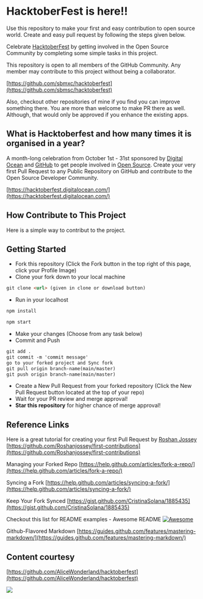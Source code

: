 #  HacktoberFest is here!!

Use this repository to make your first and easy contribution to open source world. Create and easy pull request by following the steps given below.

Celebrate [HacktoberFest](https://hacktoberfest.digitalocean.com/) by getting involved in the Open Source Community by completing some simple tasks in this project.

This repository is open to all members of the GitHub Community. Any member may contribute to this project without being a collaborator.

[https://github.com/sbmxc/hacktoberfest](https://github.com/sbmsc/hacktoberfest)

 Also, checkout other repositories of mine if you find you can improve something there. You are more than welcome to make PR there as well. Although, that would only be approved if you enhance the existing apps.


## What is Hacktoberfest and how many times it is organised in a year?
A month-long celebration from October 1st - 31st sponsored by [Digital Ocean](https://hacktoberfest.digitalocean.com/) and [GitHub](https://github.com/blog/2433-celebrate-open-source-this-october-with-hacktoberfest) to get people involved in [Open Source](https://github.com/open-source). Create your very first Pull Request to any Public Repository on GitHub and contribute to the Open Source Developer Community.

[https://hacktoberfest.digitalocean.com/](https://hacktoberfest.digitalocean.com/)


## How Contribute to This Project
Here is a simple way to contribut to the project.


## Getting Started
* Fork this repository (Click the Fork button in the top right of this page, click your Profile Image)
* Clone your fork down to your local machine
```markdown
git clone <url> (given in clone or download button)
```
* Run in your localhost
```markdown
npm install
```
```markdown
npm start
```

* Make your changes (Choose from any task below)
* Commit and Push
```markdown
git add .
git commit -m 'commit message'
go to your forked project and Sync fork
git pull origin branch-name(main/master)
git push origin branch-name(main/master)
```
* Create a New Pull Request from your forked repository (Click the New Pull Request button located at the top of your repo)
* Wait for your PR review and merge approval!
* __Star this repository__ for higher chance of merge approval!


## Reference Links
Here is a great tutorial for creating your first Pull Request by [Roshan Jossey](https://github.com/Roshanjossey)
[https://github.com/Roshanjossey/first-contributions](https://github.com/Roshanjossey/first-contributions)

Managing your Forked Repo [https://help.github.com/articles/fork-a-repo/](https://help.github.com/articles/fork-a-repo/)

Syncing a Fork [https://help.github.com/articles/syncing-a-fork/](https://help.github.com/articles/syncing-a-fork/)

Keep Your Fork Synced [https://gist.github.com/CristinaSolana/1885435](https://gist.github.com/CristinaSolana/1885435)

Checkout this list for README examples - Awesome README [![Awesome](https://cdn.rawgit.com/sindresorhus/awesome/d7305f38d29fed78fa85652e3a63e154dd8e8829/media/badge.svg)](https://github.com/sindresorhus/awesome)

Github-Flavored Markdown [https://guides.github.com/features/mastering-markdown/](https://guides.github.com/features/mastering-markdown/)

## Content courtesy
[https://github.com/AliceWonderland/hacktoberfest](https://github.com/AliceWonderland/hacktoberfest) 

<a align="center" href="https://github.com/Adarsh-K21/profile-app/graphs/contributors">
  <img src="https://contrib.rocks/image?repo=Adarsh-K21/profile-app&&max=817" />
</a>
